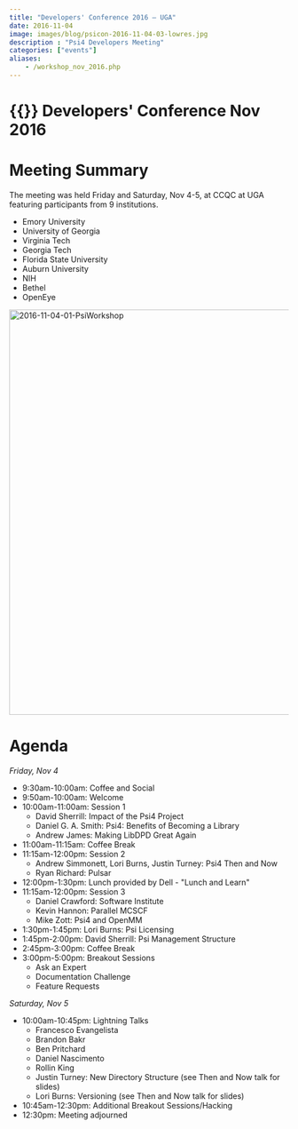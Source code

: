 ```yaml
---
title: "Developers' Conference 2016 — UGA"
date: 2016-11-04
image: images/blog/psicon-2016-11-04-03-lowres.jpg
description : "Psi4 Developers Meeting"
categories: ["events"]
aliases:
    - /workshop_nov_2016.php
---
```


# {{<htmlpsi4>}} Developers' Conference Nov 2016

# Meeting Summary
The meeting was held Friday and Saturday, Nov 4-5, at CCQC at UGA featuring participants from 9 institutions.

* Emory University
* University of Georgia
* Virginia Tech
* Georgia Tech
* Florida State University
* Auburn University
* NIH
* Bethel
* OpenEye

<img src="/images/blog/psicon-2016-11-04-01-lowres.jpg" alt="2016-11-04-01-PsiWorkshop" width="730px"/>

# Agenda
*Friday, Nov 4*

* 9:30am-10:00am: Coffee and Social
* 9:50am-10:00am: Welcome
* 10:00am-11:00am: Session 1
	* David Sherrill: Impact of the Psi4 Project
	* Daniel G. A. Smith: Psi4: Benefits of Becoming a Library
	* Andrew James: Making LibDPD Great Again
* 11:00am-11:15am: Coffee Break
* 11:15am-12:00pm: Session 2
	* Andrew Simmonett, Lori Burns, Justin Turney: Psi4 Then and Now
	* Ryan Richard: Pulsar
* 12:00pm-1:30pm: Lunch provided by Dell - "Lunch and Learn"
* 11:15am-12:00pm: Session 3
	* Daniel Crawford: Software Institute
	* Kevin Hannon: Parallel MCSCF
	* Mike Zott: Psi4 and OpenMM
* 1:30pm-1:45pm: Lori Burns: Psi Licensing
* 1:45pm-2:00pm: David Sherrill: Psi Management Structure
* 2:45pm-3:00pm: Coffee Break
* 3:00pm-5:00pm: Breakout Sessions
	* Ask an Expert
	* Documentation Challenge
	* Feature Requests

*Saturday, Nov 5*

* 10:00am-10:45pm: Lightning Talks
	* Francesco Evangelista
	* Brandon Bakr
	* Ben Pritchard
	* Daniel Nascimento
	* Rollin King
	* Justin Turney: New Directory Structure (see Then and Now talk for slides)
	* Lori Burns: Versioning (see Then and Now talk for slides)
* 10:45am-12:30pm: Additional Breakout Sessions/Hacking
* 12:30pm: Meeting adjourned
